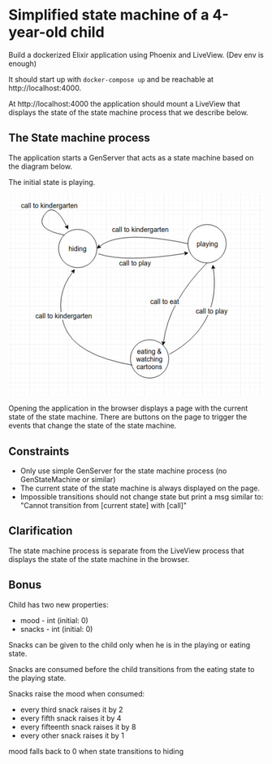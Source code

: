# Simplified state machine of a 4-year-old child

Build a dockerized Elixir application using Phoenix and LiveView. (Dev env is enough)

It should start up with `docker-compose up` and be reachable at http://localhost:4000.

At http://localhost:4000 the application should mount a LiveView that displays the state of the state machine process that we describe below.

## The State machine process
The application starts a GenServer that acts as a state machine based on the diagram below.

The initial state is playing.

![States](states.png)

Opening the application in the browser displays a page with the current state of the state machine.
There are buttons on the page to trigger the events that change the state of the state machine.

## Constraints
* Only use simple GenServer for the state machine process (no GenStateMachine or similar)
* The current state of the state machine is always displayed on the page.
* Impossible transitions should not change state but print a msg similar to: "Cannot transition from [current state] with [call]"

## Clarification
The state machine process is separate from the LiveView process that displays the state of the state machine in the browser.

## Bonus
Child has two new properties:
* mood - int (initial: 0)
* snacks - int (initial: 0)

Snacks can be given to the child only when he is in the playing or eating state.

Snacks are consumed before the child transitions from the eating state to the playing state.

Snacks raise the mood when consumed:
* every third snack raises it by 2
* every fifth snack raises it by 4
* every fifteenth snack raises it by 8
* every other snack raises it by 1

mood falls back to 0 when state transitions to hiding
